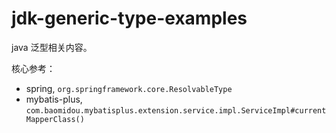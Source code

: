 # jdk-generic-type-examples
java 泛型相关内容。

核心参考：
- spring, `org.springframework.core.ResolvableType`
- mybatis-plus, `com.baomidou.mybatisplus.extension.service.impl.ServiceImpl#currentMapperClass()`
